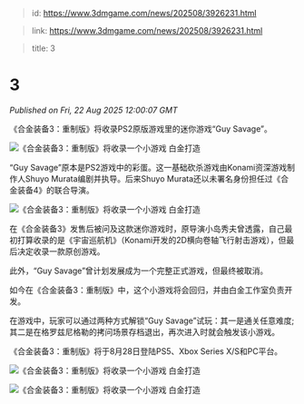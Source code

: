 > id: https://www.3dmgame.com/news/202508/3926231.html

> link: https://www.3dmgame.com/news/202508/3926231.html

> title: 3

# 3
_Published on Fri, 22 Aug 2025 12:00:07 GMT_

《合金装备3：重制版》将收录PS2原版游戏里的迷你游戏“Guy Savage”。

![《合金装备3：重制版》将收录一个小游戏 白金打造](https://img.3dmgame.com/uploads/images/news/20250822/1755872079_856196.jpg)

“Guy Savage”原本是PS2游戏中的彩蛋。这一基础砍杀游戏由Konami资深游戏制作人Shuyo Murata编剧并执导。后来Shuyo Murata还以未署名身份担任过《合金装备4》的联合导演。

![《合金装备3：重制版》将收录一个小游戏 白金打造](https://img.3dmgame.com/uploads/images/news/20250822/1755872049_841812_jpg_r.jpg)

在《合金装备3》发售后被问及这款迷你游戏时，原导演小岛秀夫曾透露，自己最初打算收录的是《宇宙巡航机》（Konami开发的2D横向卷轴飞行射击游戏），但最后决定收录一款原创游戏。

此外，“Guy Savage”曾计划发展成为一个完整正式游戏，但最终被取消。

如今在《合金装备3：重制版》中，这个小游戏将会回归，并由白金工作室负责开发。

在游戏中，玩家可以通过两种方式解锁“Guy Savage”试玩：其一是通关任意难度;其二是在格罗兹尼格勒的拷问场景存档退出，再次进入时就会触发该小游戏。

《合金装备3：重制版》将于8月28日登陆PS5、Xbox Series X/S和PC平台。

![《合金装备3：重制版》将收录一个小游戏 白金打造](https://img.3dmgame.com/uploads/images/news/20250822/1755872063_508136_jpg_r.jpg)

![《合金装备3：重制版》将收录一个小游戏 白金打造](https://img.3dmgame.com/uploads/images/news/20250822/1755872063_221297_jpg_r.jpg)
